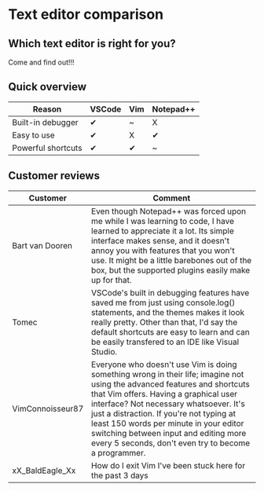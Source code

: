 # Text editor comparison
## Which text editor is right for you?
Come and find out!!!

## Quick overview
 Reason | VSCode | Vim | Notepad++ 
--------|--------|-----|-----------
Built-in debugger|✔|~|X
󠁾󠁾󠁾󠁾󠁾Easy to use|✔|X|✔
Powerful shortcuts|✔|✔|~

## Customer reviews
Customer|Comment
--------|-----------
Bart van Dooren | Even though Notepad++ was forced upon me while I was learning to code, I have learned to appreciate it a lot. Its simple interface makes sense, and it doesn't annoy you with features that you won't use. It might be a little barebones out of the box, but the supported plugins easily make up for that.
Tomec | VSCode's built in debugging features have saved me from just using console.log() statements, and the themes makes it look really pretty. Other than that, I'd say the default shortcuts are easy to learn and can be easily transfered to an IDE like Visual Studio.
VimConnoisseur87 | Everyone who doesn't use Vim is doing something wrong in their life; imagine not using the advanced features and shortcuts that Vim offers. Having a graphical user interface? Not necessary whatsoever. It's just a distraction. If you're not typing at least 150 words per minute in your editor switching between input and editing more every 5 seconds, don't even try to become a programmer.
xX_BaldEagle_Xx | How do I exit Vim I've been stuck here for the past 3 days